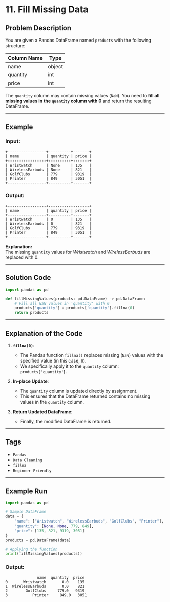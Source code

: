# 11. Fill Missing Data 

## Problem Description

You are given a Pandas DataFrame named `products` with the following structure:

| Column Name | Type   |
|-------------|--------|
| name        | object |
| quantity    | int    |
| price       | int    |

The `quantity` column may contain missing values (`NaN`). You need to **fill all missing values in the `quantity` column with 0** and return the resulting DataFrame.

---

## Example

### Input:
```plaintext
+-----------------+----------+-------+
| name            | quantity | price |
+-----------------+----------+-------+
| Wristwatch      | None     | 135   |
| WirelessEarbuds | None     | 821   |
| GolfClubs       | 779      | 9319  |
| Printer         | 849      | 3051  |
+-----------------+----------+-------+
```

### Output:
```plaintext
+-----------------+----------+-------+
| name            | quantity | price |
+-----------------+----------+-------+
| Wristwatch      | 0        | 135   |
| WirelessEarbuds | 0        | 821   |
| GolfClubs       | 779      | 9319  |
| Printer         | 849      | 3051  |
+-----------------+----------+-------+
```

**Explanation:**  
The missing `quantity` values for *Wristwatch* and *WirelessEarbuds* are replaced with 0.

---

## Solution Code

```python
import pandas as pd

def fillMissingValues(products: pd.DataFrame) -> pd.DataFrame:
    # Fill all NaN values in 'quantity' with 0
    products['quantity'] = products['quantity'].fillna(0)
    return products
```

---

## Explanation of the Code

1. **`fillna(0)`**:  
   - The Pandas function `fillna()` replaces missing (`NaN`) values with the specified value (in this case, `0`).
   - We specifically apply it to the `quantity` column: `products['quantity']`.

2. **In-place Update**:  
   - The `quantity` column is updated directly by assignment.
   - This ensures that the DataFrame returned contains no missing values in the `quantity` column.

3. **Return Updated DataFrame**:  
   - Finally, the modified DataFrame is returned.

---

## Tags

- `Pandas`
- `Data Cleaning`
- `fillna`
- `Beginner Friendly`

---

## Example Run

```python
import pandas as pd

# Sample DataFrame
data = {
    "name": ["Wristwatch", "WirelessEarbuds", "GolfClubs", "Printer"],
    "quantity": [None, None, 779, 849],
    "price": [135, 821, 9319, 3051]
}
products = pd.DataFrame(data)

# Applying the function
print(fillMissingValues(products))
```

### Output:
```plaintext
              name  quantity  price
0       Wristwatch       0.0    135
1  WirelessEarbuds       0.0    821
2        GolfClubs     779.0   9319
3           Printer     849.0   3051
```
